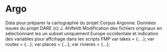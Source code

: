 # Argo
Data pour préparer la cartographie du projet Corpus Argonne.
Données issues du projet DARE (c) J. Ahlfeldt
Modification des fichiers originaux en sélectionnant les un subset uniquement Europe occidentale et indication des variables pour affcihage dans les scripts FMP
var lakes = {... };
var routes = {...};
var places = {...};
var rivieres = {...};

